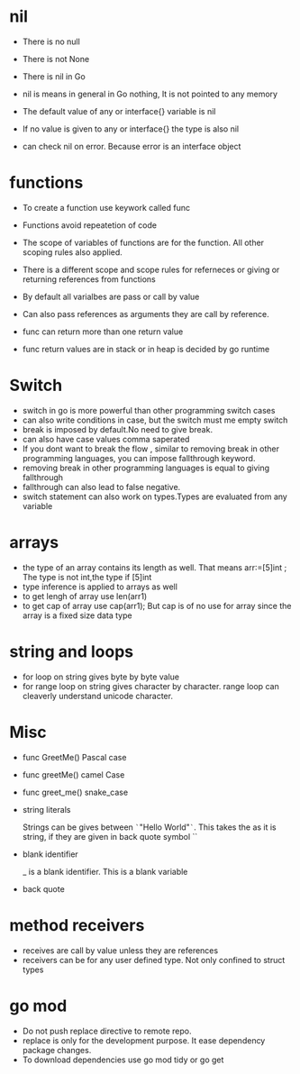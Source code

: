 # nil

- There is no null 
- There is not None
- There is nil in Go
- nil is means in general in Go nothing, It is not pointed to any memory

- The default value of any or interface{} variable is nil
- If no value is given to any or interface{} the type is also nil
- can check nil on error. Because error is an interface object

# functions

- To create a function use keywork called func

- Functions avoid repeatetion of code

- The scope of variables of functions are for the function. All other scoping rules also applied.
- There is a different scope and scope rules for referneces or giving or returning references from functions

- By default all varialbes are pass or call by value
- Can also pass references as arguments they are call by reference.

- func can return more than one return value
- func return values are in stack or in heap is decided by go runtime

# Switch

- switch in go is more powerful than other programming switch cases
- can also write conditions in case, but the switch must me empty switch
- break is imposed by default.No need to give break.
- can also have case values comma saperated
- If you dont want to break the flow , similar to removing break in other programming languages, you can impose fallthrough keyword.
- removing break in other programming languages is equal to giving fallthrough
- fallthrough can also lead to false negative.
- switch statement can also work on types.Types are evaluated from any variable


# arrays

- the type of an array contains its length as well. That means arr:=[5]int ; The type is not int,the type if [5]int
- type inference is applied to arrays as well
- to get lengh of array use len(arr1)
- to get cap of array use cap(arr1); But cap is of no use for array since the array is a fixed size data type

# string and loops

- for loop on string gives byte by byte value 
- for range loop on string gives character by character. range loop can cleaverly understand unicode character.



# Misc

- func GreetMe()  Pascal case
- func greetMe()  camel Case
- func greet_me() snake_case

- string literals

    Strings can be gives between `` ` ``"Hello World"`` ` ``. This takes the as it is string, if they are given in back quote symbol ``

- blank identifier

    _ is a blank identifier. This is a blank variable

- back quote

# method receivers

- receives are call by value unless they are references
- receivers can be for any user defined type. Not only confined to struct types


# go mod

- Do not push replace directive to remote repo.
- replace is only for the development purpose. It ease dependency package changes.
- To download dependencies use go mod tidy or go get <package path>
